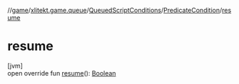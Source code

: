 //[game](../../../../index.md)/[xlitekt.game.queue](../../index.md)/[QueuedScriptConditions](../index.md)/[PredicateCondition](index.md)/[resume](resume.md)

# resume

[jvm]\
open override fun [resume](resume.md)(): [Boolean](https://kotlinlang.org/api/latest/jvm/stdlib/kotlin/-boolean/index.html)
